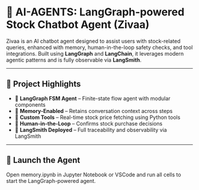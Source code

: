 # 🤖 AI-AGENTS: LangGraph-powered Stock Chatbot Agent (Zivaa)

Zivaa is an AI chatbot agent designed to assist users with stock-related queries, enhanced with memory, human-in-the-loop safety checks, and tool integrations. Built using **LangGraph** and **LangChain**, it leverages modern agentic patterns and is fully observable via **LangSmith**.


---

## 🚀 Project Highlights

- 🔁 **LangGraph FSM Agent** – Finite-state flow agent with modular components
- 🧠 **Memory-Enabled** – Retains conversation context across steps
- 🧰 **Custom Tools** – Real-time stock price fetching using Python tools
- 🧍 **Human-in-the-Loop** – Confirms stock purchase decisions
- 🔎 **LangSmith Deployed** – Full traceability and observability via LangSmith

---

## 🧠 Launch the Agent
Open memory.ipynb in Jupyter Notebook or VSCode and run all cells to start the LangGraph-powered agent.


